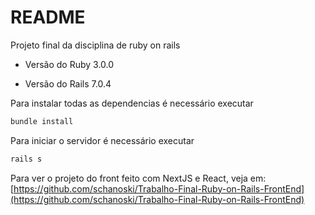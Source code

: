 # README
Projeto final da disciplina de ruby on rails

* Versão do Ruby
3.0.0

* Versão do Rails
7.0.4

Para instalar todas as dependencias é necessário executar

```bash
bundle install
```

Para iniciar o servidor é necessário executar 

```bash
rails s
```

Para ver o projeto do front feito com NextJS e React, veja em: [https://github.com/schanoski/Trabalho-Final-Ruby-on-Rails-FrontEnd](https://github.com/schanoski/Trabalho-Final-Ruby-on-Rails-FrontEnd)